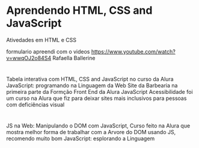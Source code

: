 # Aprendendo HTML, CSS and JavaScript #
 Ativedades em HTML e CSS

formulario apreendi com o videos https://www.youtube.com/watch?v=wwqOJ2o84S4 Rafaella Ballerine
#
Tabela interativa com HTML, CSS and JavaScript no curso da Alura JavaScript: programando na Linguagem da Web
Site da Barbearia na primeira parte da Formção Front End da Alura JavaScript
Acessibilidade foi um curso na Alura que fiz para deixar sites mais inclusivos para pessoas com deficiências visual 
#
JS na Web: Manipulando o DOM com JavaScript, Curso feito na Alura que mostra melhor forma de trabalhar com a Arvore do DOM usando JS, recomendo muito bom
JavaScript: esplorando a Linguagem 



